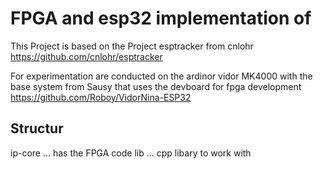 # FPGA and esp32 implementation of 
This Project is based on the Project esptracker from cnlohr
https://github.com/cnlohr/esptracker

For experimentation are conducted on the ardinor vidor MK4000 with the base system from Sausy that uses the devboard for fpga development
https://github.com/Roboy/VidorNina-ESP32

## Structur
ip-core ... has the FPGA code 
lib ... cpp libary to work with 



